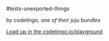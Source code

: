 #tests-unexported-things

_by codelingo, one of their juju bundles_


[Load up in the codelingo.io/playground](https://codelingo.io/playground/?repo=github.com/codelingo/hub&dir=tenets/codelingo/juju/tests-unexported-things&tenet=codelingo/juju/tests-unexported-things)
